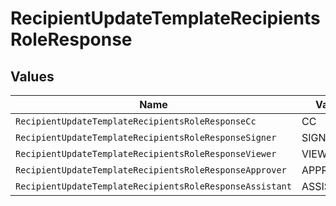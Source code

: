 # RecipientUpdateTemplateRecipientsRoleResponse


## Values

| Name                                                     | Value                                                    |
| -------------------------------------------------------- | -------------------------------------------------------- |
| `RecipientUpdateTemplateRecipientsRoleResponseCc`        | CC                                                       |
| `RecipientUpdateTemplateRecipientsRoleResponseSigner`    | SIGNER                                                   |
| `RecipientUpdateTemplateRecipientsRoleResponseViewer`    | VIEWER                                                   |
| `RecipientUpdateTemplateRecipientsRoleResponseApprover`  | APPROVER                                                 |
| `RecipientUpdateTemplateRecipientsRoleResponseAssistant` | ASSISTANT                                                |